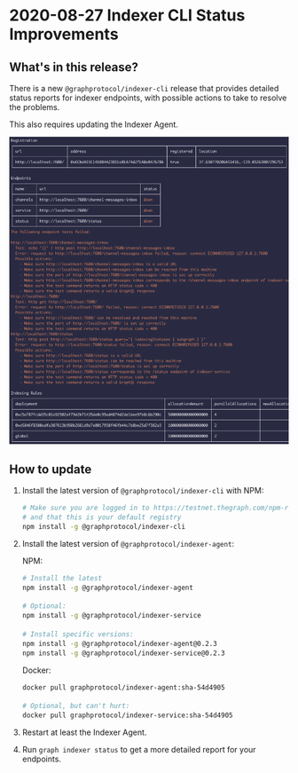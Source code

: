 # 2020-08-27 Indexer CLI Status Improvements

## What's in this release?

There is a new `@graphprotocol/indexer-cli` release that provides detailed
status reports for indexer endpoints, with possible actions to take to
resolve the problems.

This also requires updating the Indexer Agent.

![Indexer Status](../files/indexer-status-report.png)

## How to update

1. Install the latest version of `@graphprotocol/indexer-cli` with NPM:
   ```sh
   # Make sure you are logged in to https://testnet.thegraph.com/npm-registry/
   # and that this is your default registry
   npm install -g @graphprotocol/indexer-cli
   ```

2. Install the latest version of `@graphprotocol/indexer-agent`:

   NPM:
   ```sh
   # Install the latest
   npm install -g @graphprotocol/indexer-agent

   # Optional:
   npm install -g @graphprotocol/indexer-service

   # Install specific versions:
   npm install -g @graphprotocol/indexer-agent@0.2.3
   npm install -g @graphprotocol/indexer-service@0.2.3
   ```

   Docker:
   ```sh
   docker pull graphprotocol/indexer-agent:sha-54d4905

   # Optional, but can't hurt:
   docker pull graphprotocol/indexer-service:sha-54d4905
   ```

3. Restart at least the Indexer Agent.

4. Run `graph indexer status` to get a more detailed report for your
   endpoints.